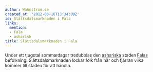 ```yaml
---
author: Wahnstrom.se
created_at: '2012-03-18T13:34:09Z'
id: Slättsdalsmarknaden i Fala
links:
  mention:
  - Fala
  - asharisk
title: Slättsdalsmarknaden i Fala
---
```


Under ett tjugotal sommardagar tredubblas den [ashariska] staden [Falas] befolkning.
Slättsdalsmarknaden lockar folk från när och fjärran vilka kommer till staden för att handla.

  [ashariska]: asharisk
  [Falas]: Fala